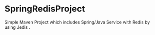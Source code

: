 # SpringRedisProject


Simple Maven Project which includes Spring/Java Service with Redis by using Jedis .
